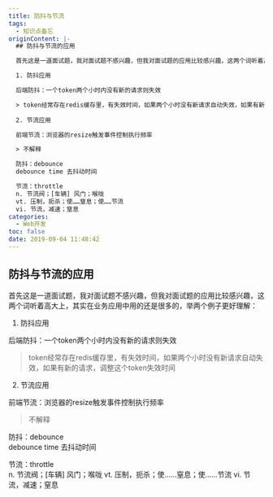 ```yaml
---
title: 防抖与节流
tags:
  - 知识点备忘
originContent: |-
  ## 防抖与节流的应用

  首先这是一道面试题，我对面试题不感兴趣，但我对面试题的应用比较感兴趣，这两个词听着高大上，其实在业务应用中用的还是很多的，举两个例子更好理解：

  1. 防抖应用 

  后端防抖：一个token两个小时内没有新的请求则失效

  > token经常存在redis缓存里，有失效时间，如果两个小时没有新请求自动失效，如果有新的请求，调整这个token失效时间
     
  2. 节流应用

  前端节流：浏览器的resize触发事件控制执行频率

  > 不解释

  防抖：debounce  
  debounce time 去抖动时间

  节流：throttle  
  n. 节流阀；[车辆] 风门；喉咙
  vt. 压制，扼杀；使……窒息；使……节流
  vi. 节流，减速；窒息
categories:
  - Web开发
toc: false
date: 2019-09-04 11:48:42
---
```


## 防抖与节流的应用

首先这是一道面试题，我对面试题不感兴趣，但我对面试题的应用比较感兴趣，这两个词听着高大上，其实在业务应用中用的还是很多的，举两个例子更好理解：

1. 防抖应用 

后端防抖：一个token两个小时内没有新的请求则失效

> token经常存在redis缓存里，有失效时间，如果两个小时没有新请求自动失效，如果有新的请求，调整这个token失效时间
   
2. 节流应用 

前端节流：浏览器的resize触发事件控制执行频率

> 不解释

防抖：debounce  
debounce time 去抖动时间

节流：throttle  
n. 节流阀；[车辆] 风门；喉咙
vt. 压制，扼杀；使……窒息；使……节流
vi. 节流，减速；窒息
